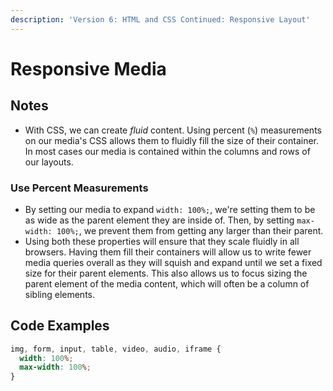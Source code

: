 ```yaml
---
description: 'Version 6: HTML and CSS Continued: Responsive Layout'
---
```


# Responsive Media

## Notes

* With CSS, we can create _fluid_ content. Using percent \(`%`\) measurements on our media's CSS allows them to fluidly fill the size of their container. In most cases our media is contained within the columns and rows of our layouts.

### Use Percent Measurements

* By setting our media to expand `width: 100%;`, we're setting them to be as wide as the parent element they are inside of. Then, by setting `max-width: 100%;`, we prevent them from getting any larger than their parent.
* Using both these properties will ensure that they scale fluidly in all browsers. Having them fill their containers will allow us to write fewer media queries overall as they will squish and expand until we set a fixed size for their parent elements. This also allows us to focus sizing the parent element of the media content, which will often be a column of sibling elements.

## Code Examples

```css
img, form, input, table, video, audio, iframe {
  width: 100%;
  max-width: 100%;
}
```

